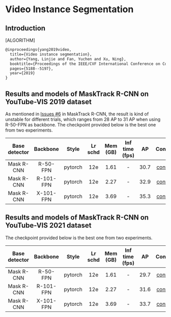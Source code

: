 # Video Instance Segmentation

## Introduction

[ALGORITHM]

```latex
@inproceedings{yang2019video,
  title={Video instance segmentation},
  author={Yang, Linjie and Fan, Yuchen and Xu, Ning},
  booktitle={Proceedings of the IEEE/CVF International Conference on Computer Vision},
  pages={5188--5197},
  year={2019}
}
```

## Results and models of MaskTrack R-CNN on YouTube-VIS 2019 dataset

As mentioned in [Issues #6](https://github.com/youtubevos/MaskTrackRCNN/issues/6) in MaskTrack R-CNN, the result is kind of unstable for different trials, which ranges from 28 AP to 31 AP when using R-50-FPN as backbone.
The checkpoint provided below is the best one from two experiments.

|    Base detector    |    Backbone     |  Style  | Lr schd | Mem (GB) | Inf time (fps) | AP | Config | Download |
| :-------------: | :-------------: | :-----: | :-----: | :------: | :------------: | :----: | :------: | :--------: |
|    Mask R-CNN    |    R-50-FPN     |  pytorch  |   12e    | 1.61        | -            | 30.7 | [config](masktrack_rcnn_r50_fpn_12e_youtubevis2019.py) | [model](https://download.openmmlab.com/mmtracking/vis/masktrack_rcnn/masktrack_rcnn_r50_fpn_12e_youtubevis2019/masktrack_rcnn_r50_fpn_12e_youtubevis2019_20211022_194830-6ca6b91e.pth) &#124; [log](https://download.openmmlab.com/mmtracking/vis/masktrack_rcnn/masktrack_rcnn_r50_fpn_12e_youtubevis2019/masktrack_rcnn_r50_fpn_12e_youtubevis2019_20211022_194830.log.json) |
|    Mask R-CNN    |    R-101-FPN     |  pytorch  |   12e    |  2.27       | -            | 32.9 | [config](masktrack_rcnn_r101_fpn_12e_youtubevis2019.py) | [model](https://download.openmmlab.com/mmtracking/vis/masktrack_rcnn/masktrack_rcnn_r101_fpn_12e_youtubevis2019/masktrack_rcnn_r101_fpn_12e_youtubevis2019_20211023_150038-454dc48b.pth) &#124; [log](https://download.openmmlab.com/mmtracking/vis/masktrack_rcnn/masktrack_rcnn_r101_fpn_12e_youtubevis2019/masktrack_rcnn_r101_fpn_12e_youtubevis2019_20211023_150038.log.json) |
|    Mask R-CNN    |    X-101-FPN     |  pytorch  |   12e    | 3.69        | -            | 35.3 | [config](masktrack_rcnn_x101_fpn_12e_youtubevis2019.py) | [model](https://download.openmmlab.com/mmtracking/vis/masktrack_rcnn/masktrack_rcnn_x101_fpn_12e_youtubevis2019/masktrack_rcnn_x101_fpn_12e_youtubevis2019_20211023_153205-fff7a102.pth) &#124; [log](https://download.openmmlab.com/mmtracking/vis/masktrack_rcnn/masktrack_rcnn_x101_fpn_12e_youtubevis2019/masktrack_rcnn_x101_fpn_12e_youtubevis2019_20211023_153205.log.json) |

## Results and models of MaskTrack R-CNN on YouTube-VIS 2021 dataset

The checkpoint provided below is the best one from two experiments.

|    Base detector    |    Backbone     |  Style  | Lr schd | Mem (GB) | Inf time (fps) | AP | Config | Download |
| :-------------: | :-------------: | :-----: | :-----: | :------: | :------------: | :----: | :------: | :--------: |
|    Mask R-CNN    |    R-50-FPN     |  pytorch  |   12e    | 1.61        | -            | 29.7 | [config](masktrack_rcnn_r50_fpn_12e_youtubevis2021.py) | [model](https://download.openmmlab.com/mmtracking/vis/masktrack_rcnn/masktrack_rcnn_r50_fpn_12e_youtubevis2021/masktrack_rcnn_r50_fpn_12e_youtubevis2021_20211026_044948-10da90d9.pth) &#124; [log](https://download.openmmlab.com/mmtracking/vis/masktrack_rcnn/masktrack_rcnn_r50_fpn_12e_youtubevis2021/masktrack_rcnn_r50_fpn_12e_youtubevis2021_20211026_044948.log.json) |
|    Mask R-CNN    |    R-101-FPN     |  pytorch  |   12e    | 2.27         | -            | 31.6 | [config](masktrack_rcnn_r101_fpn_12e_youtubevis2021.py) | [model](https://download.openmmlab.com/mmtracking/vis/masktrack_rcnn/masktrack_rcnn_r101_fpn_12e_youtubevis2021/masktrack_rcnn_r101_fpn_12e_youtubevis2021_20211026_045509-3c49e4f3.pth) &#124; [log](https://download.openmmlab.com/mmtracking/vis/masktrack_rcnn/masktrack_rcnn_r101_fpn_12e_youtubevis2021/masktrack_rcnn_r101_fpn_12e_youtubevis2021_20211026_045509.log.json) |
|    Mask R-CNN    |    X-101-FPN     |  pytorch  |   12e    | 3.69         | -            | 33.7 | [config](masktrack_rcnn_x101_fpn_12e_youtubevis2021.py) | [model](https://download.openmmlab.com/mmtracking/vis/masktrack_rcnn/masktrack_rcnn_x101_fpn_12e_youtubevis2021/masktrack_rcnn_x101_fpn_12e_youtubevis2021_20211026_095943-90831df4.pth) &#124; [log](https://download.openmmlab.com/mmtracking/vis/masktrack_rcnn/masktrack_rcnn_x101_fpn_12e_youtubevis2021/masktrack_rcnn_x101_fpn_12e_youtubevis2021_20211026_095943.log.json) |
